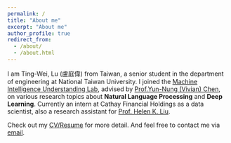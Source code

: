 ```yaml
---
permalink: /
title: "About me"
excerpt: "About me"
author_profile: true
redirect_from: 
  - /about/
  - /about.html
---
```


I am Ting-Wei, Lu (盧庭偉) from Taiwan, a senior student in the department of engineering at National Taiwan University. I joined the [Machine Intelligence Understanding Lab](https://www.csie.ntu.edu.tw/~miulab/), advised by [Prof.Yun-Nung (Vivian) Chen](https://www.csie.ntu.edu.tw/~yvchen/index.html), on various research topics about <strong>Natural Language Processing</strong> and <strong>Deep Learning</strong>. Currently an intern at Cathay Financial Holdings as a data scientist, also a research assistant for [Prof. Helen K. Liu](http://politics.ntu.edu.tw/english/?p=12324).

Check out my [CV/Resume](https://dwaydwaydway.github.io/files/Ting-Wei_Lu.pdf) for more detail. And feel free to contact me via [email](mailto:tim8733123@gmail.com).


<!-- About Me (The more important stuffs...)
======
* Hate raining days.
* Inexplicably love telling jokes in broken english.
* Spawned the rule of ejection in southern baseball league by throwing 3 HBP in an single inning.
* Sort of play piano.
* League of Legends Challenger.
* Fine, I'm actually a Diamond 1.
* Alright, alright. I'm a Bronze 2. Shut up.
* Not sure why I'm writing this site at all since no one will visit here except probably my mom.  -->
